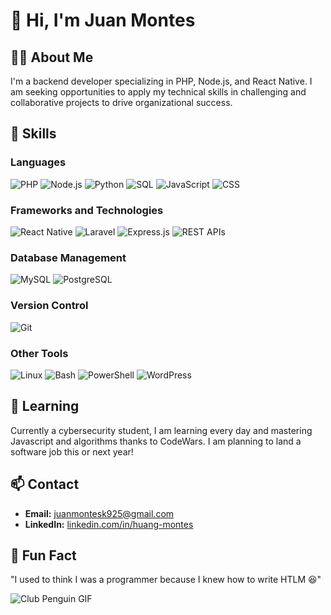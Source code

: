 # 👋 Hi, I'm Juan Montes

## 👨‍💻 About Me
I'm a backend developer specializing in PHP, Node.js, and React Native. I am seeking opportunities to apply my technical skills in challenging and collaborative projects to drive organizational success.

## 🚀 Skills
### Languages
![PHP](https://img.shields.io/badge/PHP-777BB4?style=for-the-badge&logo=php&logoColor=white)
![Node.js](https://img.shields.io/badge/Node.js-339933?style=for-the-badge&logo=nodedotjs&logoColor=white)
![Python](https://img.shields.io/badge/Python-3776AB?style=for-the-badge&logo=python&logoColor=white)
![SQL](https://img.shields.io/badge/SQL-000000?style=for-the-badge&logo=postgresql&logoColor=white)
![JavaScript](https://img.shields.io/badge/JavaScript-F7DF1E?style=for-the-badge&logo=javascript&logoColor=black)
![CSS](https://img.shields.io/badge/CSS-1572B6?style=for-the-badge&logo=css3&logoColor=white)

### Frameworks and Technologies
![React Native](https://img.shields.io/badge/React_Native-20232A?style=for-the-badge&logo=react&logoColor=61DAFB)
![Laravel](https://img.shields.io/badge/Laravel-FF2D20?style=for-the-badge&logo=laravel&logoColor=white)
![Express.js](https://img.shields.io/badge/Express.js-000000?style=for-the-badge&logo=express&logoColor=white)
![REST APIs](https://img.shields.io/badge/REST_APIs-00599C?style=for-the-badge&logo=api&logoColor=white)

### Database Management
![MySQL](https://img.shields.io/badge/MySQL-4479A1?style=for-the-badge&logo=mysql&logoColor=white)
![PostgreSQL](https://img.shields.io/badge/PostgreSQL-4169E1?style=for-the-badge&logo=postgresql&logoColor=white)

### Version Control
![Git](https://img.shields.io/badge/Git-F05032?style=for-the-badge&logo=git&logoColor=white)

### Other Tools
![Linux](https://img.shields.io/badge/Linux-FCC624?style=for-the-badge&logo=linux&logoColor=black)
![Bash](https://img.shields.io/badge/Bash-4EAA25?style=for-the-badge&logo=gnubash&logoColor=white)
![PowerShell](https://img.shields.io/badge/PowerShell-5391FE?style=for-the-badge&logo=powershell&logoColor=white)
![WordPress](https://img.shields.io/badge/WordPress-21759B?style=for-the-badge&logo=wordpress&logoColor=white)

## 🌱 Learning
Currently a cybersecurity student, I am learning every day and mastering Javascript and algorithms thanks to CodeWars. I am planning to land a software job this or next year!

## 📫 Contact
- **Email:** [juanmontesk925@gmail.com](mailto:juanmontesk925@gmail.com)
- **LinkedIn:** [linkedin.com/in/huang-montes](https://linkedin.com/in/huang-montes)

## 🌟 Fun Fact
"I used to think I was a programmer because I knew how to write HTLM 😆"

![Club Penguin GIF](https://github.com/user-attachments/assets/d3b0ebab-c5f9-427f-9b9e-fbb384689744)
